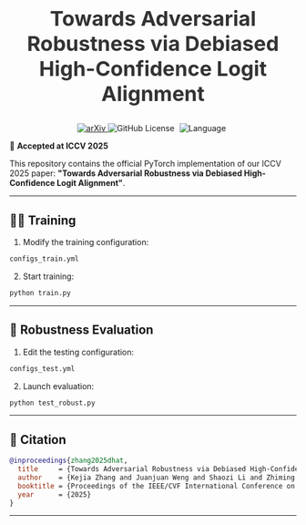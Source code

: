 <div align="center">
  <h2 style="font-size: 36px; font-weight: bold; color: #333;">Towards Adversarial Robustness via Debiased High-Confidence Logit Alignment</h2>
</div>

<div align="center" style="margin-top: 20px;">
  <!-- arXiv Badge -->
  <a href="https://arxiv.org/abs/2408.06079">
    <img src="https://img.shields.io/badge/arXiv-2408.06079-b31b1b?style=flat-square" alt="arXiv" style="margin: 0 0px;" />
  </a>
  <!-- License Badge -->
  <img alt="GitHub License" src="https://img.shields.io/github/license/KejiaZhang-Robust/DHAT?style=flat-square" style="margin: 0 0px;">
  <!-- Language Badge -->
  <img alt="Language" src="https://img.shields.io/github/languages/top/KejiaZhang-Robust/DHAT?style=flat-square&color=9acd32" style="margin: 0 5px;">
</div>

📌 **Accepted at ICCV 2025**

This repository contains the official PyTorch implementation of our ICCV 2025 paper: **"Towards Adversarial Robustness via Debiased High-Confidence Logit Alignment"**.

---

## 🏋️‍♂️ Training

1. Modify the training configuration:

```bash
configs_train.yml
```

2. Start training:

```bash
python train.py
```

---

## 🧪 Robustness Evaluation

1. Edit the testing configuration:

```bash
configs_test.yml
```

2. Launch evaluation:

```bash
python test_robust.py
```

---

## 📄 Citation

```bibtex
@inproceedings{zhang2025dhat,
  title     = {Towards Adversarial Robustness via Debiased High-Confidence Logit Alignment},
  author    = {Kejia Zhang and Juanjuan Weng and Shaozi Li and Zhiming Luo},
  booktitle = {Proceedings of the IEEE/CVF International Conference on Computer Vision (ICCV)},
  year      = {2025}
}
```

---

